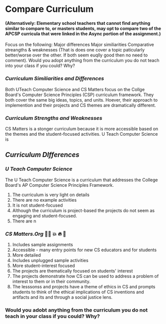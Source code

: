 # Compare Curriculum

#### (Alternatively: Elementary school teachers that cannot find anything similar to compare to, or masters students, may opt to compare two of the APCSP curricula that were linked in the Async portion of the assignment.)

Focus on the following:
Major differences
Major similiarities
Comparative streangths & weaknesses (That is does one cover a topic paticularly better/worse over the other. If both seem euqlly good then no need to comment).
Would you adopt anything from the curriculum you do not teach into your class if you could? Why?

### *Curriculum Similiarities and Differences* 
Both UTeach Computer Science and CS Matters focus on the Collge Board's Computer Science Principles (CSP) curriculum framework. They both cover the same big ideas, topics, and units. Hoever, their approach to implemention and their projects and CS themes are dramatically different. 

### *Curriculum Strengths and Weaknesses*
CS Matters is a stonger curriculum because it is more accessible based on the themes and the student-focused activities. U Teach Computer Science is 

## *Curriculum DIfferences*
### *U Teach Computer Science* 
The U Teach Computer Science is a curriculum that addresses the College Board's AP Computer Science Principles Framework.  
1. The curriculum is very light on details
2. There are no example activities
3. It is not student-focused 
4. Although the curriculum is project-based the projects do not seem as engaging and student-focused.
5. There are n

### *CS Matters.Org* 👏🏾 💥 🔥 💝
1. Includes sample assignments
2. Accessible - many entry points for new CS educators and for students
3. More detailed
4. Includes unplugged sample activities
5. More student-interest focused
6. The projects are thematically focused on students' interest
7. The projects demonstrate how CS can be used to address a problem of interest to them or in their community.
8. The lesssonss and projects have a theme of ethics in CS and prompts students to think of the ethical implications of CS inventions and artifacts and its and through a social justice lens.

### Would you adobt anything from the curriculum you do not teach in your class if you could? Why?
